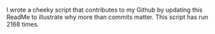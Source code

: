 I wrote a cheeky script that contributes to my Github by updating this ReadMe to illustrate why more than commits matter. This script has run 2168 times.